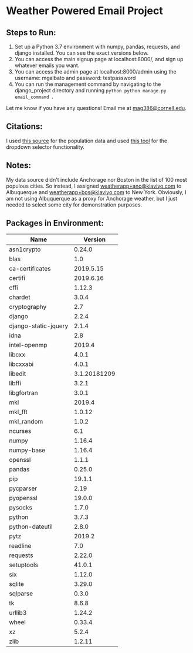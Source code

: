 # Weather Powered Email Project

## Steps to Run:
1. Set up a Python 3.7 environment with numpy, pandas, requests, and django installed. You can see the exact versions below.
2. You can access the main signup page at localhost:8000/, and sign up whatever emails you want.
3. You can access the admin page at localhost:8000/admin using the username: mgalbato and password: testpassword
4. You can run the management command by navigating to the django_project directory and running ```python python manage.py email_command ```.

Let me know if you have any questions! Email me at mag386@cornell.edu.

## Citations:
I used [this source](https://simplemaps.com/data/us-zips) for the population data and used [this tool](https://arendjr.github.io/selectivity/) for the dropdown selector functionality.

## Notes:
My data source didn't include Anchorage nor Boston in the list of 100 most populous cities. So instead, I assigned weatherapp+anc@klaviyo.com to Albuquerque and weatherapp+bos@klaviyo.com to New York. Obviously, I am not using Albuquerque as a proxy for Anchorage weather, but I just needed to select some city for demonstration purposes.

## Packages in Environment:
|     Name      |    Version    |
| ------------- | ------------- | 
|asn1crypto            |    0.24.0       |  
|blas                   |   1.0          |              
|ca-certificates        |  2019.5.15     |                
|certifi                |   2019.6.16    |          
|cffi                   |   1.12.3       |    
|chardet                |   3.0.4        |         
|cryptography           |   2.7          |    
|django                 |   2.2.4        |      
|django-static-jquery   |   2.1.4        |   
|idna                   |   2.8          |   
|intel-openmp           |   2019.4       |   
|libcxx                 |   4.0.1        |     
|libcxxabi              |   4.0.1        |     
|libedit                |   3.1.20181209 |     
|libffi                 |   3.2.1        |    
|libgfortran            |   3.0.1        |    
|mkl                    |   2019.4       |      
|mkl_fft                |   1.0.12       |   
|mkl_random             |   1.0.2        |   
|ncurses                |   6.1          |   
|numpy                  |   1.16.4       |  
|numpy-base             |   1.16.4       |    
|openssl                |   1.1.1        |    
|pandas                 |   0.25.0       |   
|pip                    |   19.1.1       |        
|pycparser              |   2.19         |     
|pyopenssl              |   19.0.0       |       
|pysocks                |   1.7.0        |       
|python                 |   3.7.3        |    
|python-dateutil        |   2.8.0        |       
|pytz                   |   2019.2       |          
|readline               |   7.0          |     
|requests               |   2.22.0       |          
|setuptools             |   41.0.1       |         
|six                    |   1.12.0       |           
|sqlite                 |   3.29.0       |     
|sqlparse               |   0.3.0        |         
|tk                     |   8.6.8        |      
|urllib3                |   1.24.2       |      
|wheel                  |   0.33.4       |         
|xz                     |   5.2.4        |      
|zlib                   |   1.2.11       | 

